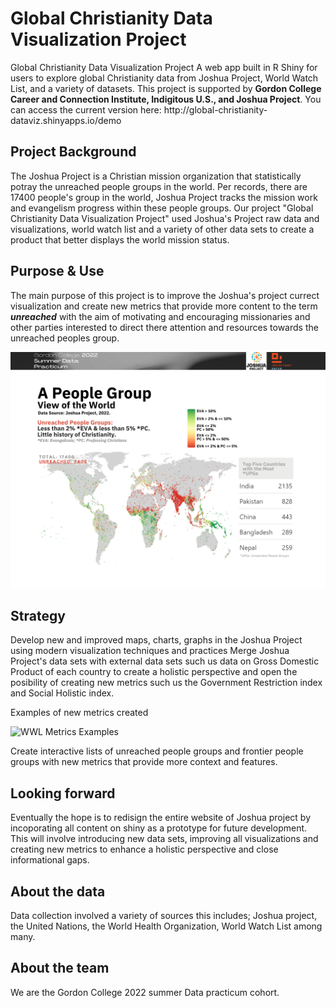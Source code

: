 <h1>Global Christianity Data Visualization Project</h1> Global Christianity Data Visualization Project
A web app built in R Shiny for users to explore global Christianity data from Joshua Project, World Watch List, and a variety of datasets.
This project is supported by <strong> Gordon College Career and Connection Institute, Indigitous U.S., and Joshua Project</strong>.
You can access the current version here: 
 http://global-christianity-dataviz.shinyapps.io/demo

## Project Background
The Joshua Project is a Christian mission organization that statistically potray the unreached people groups in the world. Per records, there are 17400 people's group in the world, Joshua Project tracks the mission work and evangelism progress within these people groups. Our project "Global Christianity Data Visualization Project" used Joshua's Project raw data and visualizations, world watch list and a variety of other data sets to create a product that better displays the world mission status.  
   
## Purpose & Use
The main purpose of this project is to improve the Joshua's project currect visualization and create new metrics that provide more content to the term ***unreached*** with the aim of motivating and encouraging missionaries and other parties interested to direct there attention and resources towards the unreached peoples group.

   <img width="800" alt="A People Group View of the World" src="https://github.com/GZ430/global-christianity-dataviz-jp/blob/c5a9445d497829f61249436750022c51fd78830d/visuals/pg_view.png">


## Strategy
Develop new and improved maps, charts, graphs in the Joshua Project using modern visualization techniques and practices
Merge Joshua Project's data sets with external data sets such us data on Gross Domestic Product of each country to create a holistic perspective and open the posibility of creating new metrics such us the Government Restriction index and Social Holistic index.

Examples of new metrics created 

<img width="1098" alt="WWL Metrics Examples" src="https://user-images.githubusercontent.com/109535700/179834654-44a963d0-c77c-49ff-8857-0b13c7f9af26.png">

Create interactive lists of unreached people groups and frontier people groups with new metrics that provide more context and features.

## Looking forward 
Eventually the hope is to redisign the entire website of Joshua project by incoporating all content on shiny as a prototype for future development.
This will involve introducing new data sets, improving all visualizations and creating new metrics to enhance a holistic perspective and close informational gaps. 
 

## About the data
Data collection involved a variety of sources this includes; Joshua project, the United Nations, the World Health Organization, World Watch List among many. 

## About the team
We are the Gordon College 2022 summer Data practicum cohort. 
